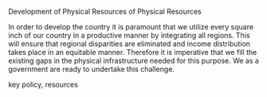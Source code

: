 Development of Physical Resources of Physical Resources

In order to develop the country it is paramount that we utilize
every square inch of our country in a productive manner by
integrating all regions. This will ensure that regional disparities
are eliminated and income distribution takes place in an
equitable manner. Therefore it is imperative that we fill the
existing gaps in the physical infrastructure needed for this
purpose. We as a government are ready to undertake this
challenge.

key policy, resources
